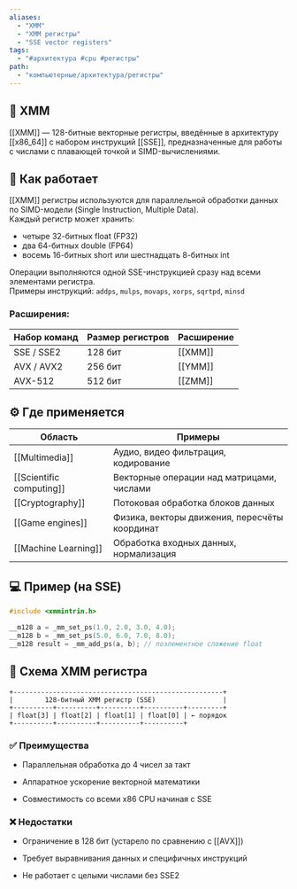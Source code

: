 ```yaml
---
aliases:
  - "XMM"
  - "XMM регистры"
  - "SSE vector registers"
tags:
  - "#архитектура #cpu #регистры"
path:
  - "компьютерные/архитектура/регистры"
---
```


## 📌 XMM  
[[XMM]] — 128-битные векторные регистры, введённые в архитектуру [[x86_64]] с набором инструкций [[SSE]], предназначенные для работы с числами с плавающей точкой и SIMD-вычислениями.

## 🧠 Как работает  
[[XMM]] регистры используются для параллельной обработки данных по SIMD-модели (Single Instruction, Multiple Data).  
Каждый регистр может хранить:
- четыре 32-битных float (FP32)
- два 64-битных double (FP64)
- восемь 16-битных short или шестнадцать 8-битных int

Операции выполняются одной SSE-инструкцией сразу над всеми элементами регистра.  
Примеры инструкций: `addps`, `mulps`, `movaps`, `xorps`, `sqrtpd`, `minsd`

### Расширения:

| Набор команд | Размер регистров | Расширение |
|--------------|------------------|------------|
| SSE / SSE2   | 128 бит           | [[XMM]]    |
| AVX / AVX2   | 256 бит           | [[YMM]]    |
| AVX-512      | 512 бит           | [[ZMM]]    |

## ⚙️ Где применяется

| Область                 | Примеры                                      |
|--------------------------|-----------------------------------------------|
| [[Multimedia]]           | Аудио, видео фильтрация, кодирование          |
| [[Scientific computing]] | Векторные операции над матрицами, числами     |
| [[Cryptography]]         | Потоковая обработка блоков данных             |
| [[Game engines]]         | Физика, векторы движения, пересчёты координат |
| [[Machine Learning]]     | Обработка входных данных, нормализация        |

## 💻 Пример (на SSE)

```c
#include <xmmintrin.h>

__m128 a = _mm_set_ps(1.0, 2.0, 3.0, 4.0);
__m128 b = _mm_set_ps(5.0, 6.0, 7.0, 8.0);
__m128 result = _mm_add_ps(a, b); // поэлементное сложение float
````

## 📐 Схема XMM регистра

```
+-----------------------------------------------------+
|        128-битный XMM регистр (SSE)                 |
+----------+----------+----------+----------+---------+
| float[3] | float[2] | float[1] | float[0] | ← порядок
+----------+----------+----------+----------+
```

### ✅ Преимущества

- Параллельная обработка до 4 чисел за такт
    
- Аппаратное ускорение векторной математики
    
- Совместимость со всеми x86 CPU начиная с SSE
    

### ❌ Недостатки

- Ограничение в 128 бит (устарело по сравнению с [[AVX]])
    
- Требует выравнивания данных и специфичных инструкций
    
- Не работает с целыми числами без SSE2